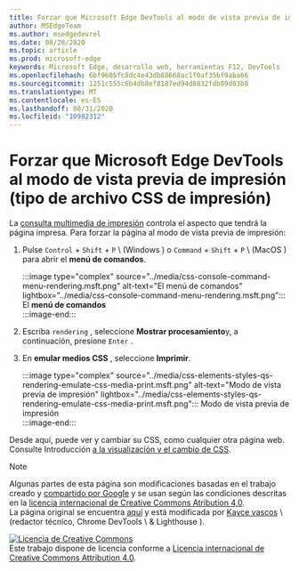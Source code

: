```yaml
---
title: Forzar que Microsoft Edge DevTools al modo de vista previa de impresión (tipo de archivo CSS de impresión)
author: MSEdgeTeam
ms.author: msedgedevrel
ms.date: 08/28/2020
ms.topic: article
ms.prod: microsoft-edge
keywords: Microsoft Edge, desarrollo web, herramientas F12, DevTools
ms.openlocfilehash: 6bf9605fc8dc4e43db88668ac1f0af35bf9aba66
ms.sourcegitcommit: 1251c555c6b4db8ef8187ed94d8832fdb89d03b8
ms.translationtype: MT
ms.contentlocale: es-ES
ms.lasthandoff: 08/31/2020
ms.locfileid: "10982312"
---
```

<!-- Copyright Kayce Basques 

   Licensed under the Apache License, Version 2.0 (the "License");
   you may not use this file except in compliance with the License.
   You may obtain a copy of the License at

       https://www.apache.org/licenses/LICENSE-2.0

   Unless required by applicable law or agreed to in writing, software
   distributed under the License is distributed on an "AS IS" BASIS,
   WITHOUT WARRANTIES OR CONDITIONS OF ANY KIND, either express or implied.
   See the License for the specific language governing permissions and
   limitations under the License.  -->





# Forzar que Microsoft Edge DevTools al modo de vista previa de impresión (tipo de archivo CSS de impresión)   



La [consulta multimedia de impresión][MDNUsingMediaQueries] controla el aspecto que tendrá la página impresa.  Para forzar la página al modo de vista previa de impresión:  

1.  Pulse `Control` + `Shift` + `P` \ (Windows \) o `Command` + `Shift` + `P` \ (MacOS \) para abrir el **menú de comandos**.  
    
    :::image type="complex" source="../media/css-console-command-menu-rendering.msft.png" alt-text="El menú de comandos" lightbox="../media/css-console-command-menu-rendering.msft.png":::
       El **menú de comandos**  
    :::image-end:::  
    
1.  Escriba `rendering` , seleccione **Mostrar procesamiento**y, a continuación, presione `Enter` .  
1.  En **emular medios CSS** , seleccione **Imprimir**.  
    
    :::image type="complex" source="../media/css-elements-styles-qs-rendering-emulate-css-media-print.msft.png" alt-text="Modo de vista previa de impresión" lightbox="../media/css-elements-styles-qs-rendering-emulate-css-media-print.msft.png":::
       Modo de vista previa de impresión  
    :::image-end:::  
    
Desde aquí, puede ver y cambiar su CSS, como cualquier otra página web.  Consulte Introducción [a la visualización y el cambio de CSS][DevToolsCSSGetStarted].  

<!--  
 


-->  

<!-- links -->  

[MicrosoftEdgeDevTools]: ../../devtools-guide-chromium.md "Herramientas para desarrolladores de Microsoft Edge (cromo) | Microsoft docs"  
[DevToolsCSSGetStarted]: ./index.md "Introducción a la visualización y el cambio de CSS | Microsoft docs"  

[MDNUsingMediaQueries]: https://developer.mozilla.org/docs/Web/CSS/Media_Queries/Using_media_queries "Usar consultas multimedia | MDN"  

> [!NOTE]
> Algunas partes de esta página son modificaciones basadas en el trabajo creado y [compartido por Google][GoogleSitePolicies] y se usan según las condiciones descritas en la [licencia internacional de Creative Commons Atribution 4,0][CCA4IL].  
> La página original se encuentra [aquí](https://developers.google.com/web/tools/chrome-devtools/css/print-preview) y está modificada por [Kayce vascos][KayceBasques] \ (redactor técnico, Chrome DevTools \ & Lighthouse \).  

[![Licencia de Creative Commons][CCby4Image]][CCA4IL]  
Este trabajo dispone de licencia conforme a [Licencia internacional de Creative Commons Attribution 4.0][CCA4IL].  

[CCA4IL]: https://creativecommons.org/licenses/by/4.0  
[CCby4Image]: https://i.creativecommons.org/l/by/4.0/88x31.png  
[GoogleSitePolicies]: https://developers.google.com/terms/site-policies  
[KayceBasques]: https://developers.google.com/web/resources/contributors/kaycebasques  
